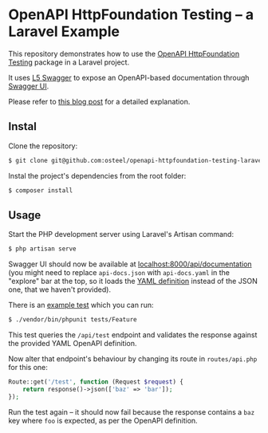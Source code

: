 # OpenAPI HttpFoundation Testing – a Laravel Example

This repository demonstrates how to use the [OpenAPI HttpFoundation Testing](https://github.com/osteel/openapi-httpfoundation-testing) package in a Laravel project.

It uses [L5 Swagger](https://github.com/DarkaOnLine/L5-Swagger) to expose an OpenAPI-based documentation through [Swagger UI](https://swagger.io/tools/swagger-ui/).

Please refer to [this blog post](https://tech.osteel.me/posts/openapi-backed-api-testing-in-php-projects-a-laravel-example "OpenAPI-backed API testing in PHP projects – a Laravel example") for a detailed explanation.

## Instal

Clone the repository:

```bash
$ git clone git@github.com:osteel/openapi-httpfoundation-testing-laravel-example.git
```

Instal the project's dependencies from the root folder:

```bash
$ composer install
```

## Usage

Start the PHP development server using Laravel's Artisan command:

```bash
$ php artisan serve
```

Swagger UI should now be available at [localhost:8000/api/documentation](http://localhost:8000/api/documentation) (you might need to replace `api-docs.json` with `api-docs.yaml` in the "explore" bar at the top, so it loads the [YAML definition](https://github.com/osteel/openapi-httpfoundation-testing-laravel-example/blob/main/storage/api-docs/api-docs.yaml) instead of the JSON one, that we haven't provided).

There is an [example test](https://github.com/osteel/openapi-httpfoundation-testing-laravel-example/blob/main/tests/ExampleTest.php) which you can run:

```bash
$ ./vendor/bin/phpunit tests/Feature
```

This test queries the `/api/test` endpoint and validates the response against the provided YAML OpenAPI definition.

Now alter that endpoint's behaviour by changing its route in `routes/api.php` for this one:

```php
Route::get('/test', function (Request $request) {
    return response()->json(['baz' => 'bar']);
});
```

Run the test again – it should now fail because the response contains a `baz` key where `foo` is expected, as per the OpenAPI definition.
